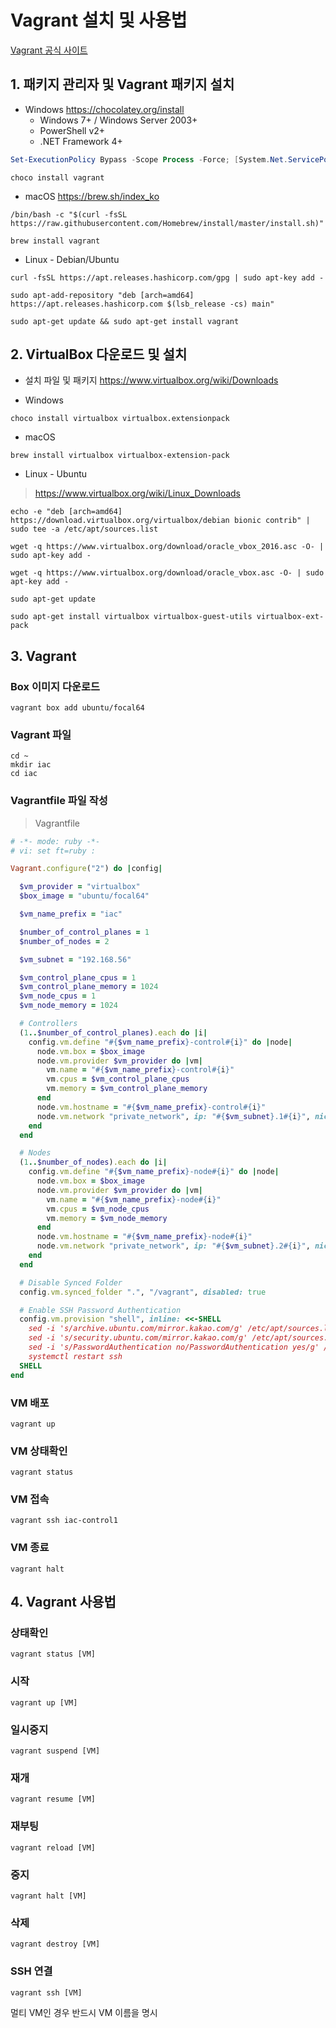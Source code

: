 # Vagrant 설치 및 사용법
[Vagrant 공식 사이트](https://www.vagrantup.com/)

## 1. 패키지 관리자 및 Vagrant 패키지 설치

* Windows
https://chocolatey.org/install
	* Windows 7+ / Windows Server 2003+
	* PowerShell v2+
	* .NET Framework 4+
```powershell
Set-ExecutionPolicy Bypass -Scope Process -Force; [System.Net.ServicePointManager]::SecurityProtocol = [System.Net.ServicePointManager]::SecurityProtocol -bor 3072; iex ((New-Object System.Net.WebClient).DownloadString('https://chocolatey.org/install.ps1'))
```

```
choco install vagrant
```

* macOS
https://brew.sh/index_ko
```
/bin/bash -c "$(curl -fsSL https://raw.githubusercontent.com/Homebrew/install/master/install.sh)"
```

```
brew install vagrant
```

- Linux - Debian/Ubuntu
```
curl -fsSL https://apt.releases.hashicorp.com/gpg | sudo apt-key add -
```

```
sudo apt-add-repository "deb [arch=amd64] https://apt.releases.hashicorp.com $(lsb_release -cs) main"
```

```
sudo apt-get update && sudo apt-get install vagrant
```

## 2. VirtualBox 다운로드 및 설치

* 설치 파일 및 패키지
https://www.virtualbox.org/wiki/Downloads

* Windows
```
choco install virtualbox virtualbox.extensionpack
```

* macOS
```
brew install virtualbox virtualbox-extension-pack
```

* Linux - Ubuntu
> https://www.virtualbox.org/wiki/Linux_Downloads

```
echo -e "deb [arch=amd64] https://download.virtualbox.org/virtualbox/debian bionic contrib" | sudo tee -a /etc/apt/sources.list
```

```
wget -q https://www.virtualbox.org/download/oracle_vbox_2016.asc -O- | sudo apt-key add -
```

```
wget -q https://www.virtualbox.org/download/oracle_vbox.asc -O- | sudo apt-key add -
```

```
sudo apt-get update
```

```
sudo apt-get install virtualbox virtualbox-guest-utils virtualbox-ext-pack
```

## 3. Vagrant

### Box 이미지 다운로드
```
vagrant box add ubuntu/focal64
```

### Vagrant 파일
```
cd ~ 
mkdir iac
cd iac
```

### Vagrantfile 파일 작성
> Vagrantfile
```ruby
# -*- mode: ruby -*-
# vi: set ft=ruby :

Vagrant.configure("2") do |config|

  $vm_provider = "virtualbox"
  $box_image = "ubuntu/focal64"

  $vm_name_prefix = "iac"

  $number_of_control_planes = 1
  $number_of_nodes = 2

  $vm_subnet = "192.168.56"

  $vm_control_plane_cpus = 1
  $vm_control_plane_memory = 1024
  $vm_node_cpus = 1
  $vm_node_memory = 1024

  # Controllers
  (1..$number_of_control_planes).each do |i|
    config.vm.define "#{$vm_name_prefix}-control#{i}" do |node|
      node.vm.box = $box_image
      node.vm.provider $vm_provider do |vm|
        vm.name = "#{$vm_name_prefix}-control#{i}"
        vm.cpus = $vm_control_plane_cpus
        vm.memory = $vm_control_plane_memory
      end
      node.vm.hostname = "#{$vm_name_prefix}-control#{i}"
      node.vm.network "private_network", ip: "#{$vm_subnet}.1#{i}", nic_type: "virtio"
    end
  end

  # Nodes
  (1..$number_of_nodes).each do |i|
    config.vm.define "#{$vm_name_prefix}-node#{i}" do |node|
      node.vm.box = $box_image
      node.vm.provider $vm_provider do |vm|
        vm.name = "#{$vm_name_prefix}-node#{i}"
        vm.cpus = $vm_node_cpus
        vm.memory = $vm_node_memory
      end
      node.vm.hostname = "#{$vm_name_prefix}-node#{i}"
      node.vm.network "private_network", ip: "#{$vm_subnet}.2#{i}", nic_type: "virtio"
    end
  end

  # Disable Synced Folder
  config.vm.synced_folder ".", "/vagrant", disabled: true

  # Enable SSH Password Authentication
  config.vm.provision "shell", inline: <<-SHELL
    sed -i 's/archive.ubuntu.com/mirror.kakao.com/g' /etc/apt/sources.list
    sed -i 's/security.ubuntu.com/mirror.kakao.com/g' /etc/apt/sources.list
    sed -i 's/PasswordAuthentication no/PasswordAuthentication yes/g' /etc/ssh/sshd_config
    systemctl restart ssh
  SHELL
end
```

### VM 배포
```
vagrant up
```

### VM 상태확인
```
vagrant status
```

### VM 접속
```
vagrant ssh iac-control1
```

### VM 종료
```
vagrant halt
```

## 4. Vagrant 사용법

### 상태확인
```
vagrant status [VM]
```

### 시작
```
vagrant up [VM]
```

### 일시중지
```
vagrant suspend [VM]
```

### 재개
```
vagrant resume [VM]
```


### 재부팅
```
vagrant reload [VM]
```

### 중지
```
vagrant halt [VM]
```

### 삭제
```
vagrant destroy [VM]
```

### SSH 연결
```
vagrant ssh [VM]
```
멀티 VM인 경우 반드시 VM 이름을 명시
